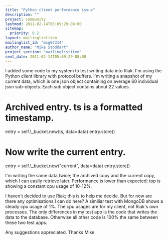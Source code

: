 ```yaml
---
title: "Python client performance issue"
description: ""
project: community
lastmod: 2011-02-14T05:09:29-08:00
sitemap:
  priority: 0.2
layout: mailinglistitem
mailinglist_id: "msg02314"
author_name: "Mike Stoddart"
project_section: "mailinglistitem"
sent_date: 2011-02-14T05:09:29-08:00
---
```



I added some code to my system to test writing data into Riak. I'm
using the Python client library with protocol buffers. I'm writing a
snapshot of my current data, which is one json object containing on
average 60 individual json sub-objects. Each sub object contains about
22 values.

 # Archived entry. ts is a formatted timestamp.
 entry = self.\\_bucket.new(ts, data=data)
 entry.store()

 # Now write the current entry.
 entry = self.\\_bucket.new("current", data=data)
 entry.store()

I'm writing the same data twice; the archived copy and the current
copy, which I can easily retrieve later. Performance is lower than
expected; top is showing a constant cpu usage of 10-12%.

I haven't decided to use Riak; this is to help me decide. But for now
are there any optimisations I can do here? A similiar test with
MongoDB shows a steady cpu usage of 1%. The cpu usages are for my
client, not Riak's own processes. The only differences in my test app
is the code that writes the data to the database. Otherwise all other
code is 100% the same between these two test apps.

Any suggestions appreciated.
Thanks
Mike

